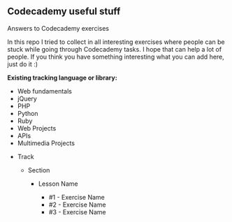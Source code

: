 </head>

<h2>Codecademy useful stuff</h2>

Answers to Codecademy exercises

In this repo I tried to collect in all interesting exercises where people can be stuck while going through Codecademy tasks.
I hope that can help a lot of people. If you think you have something interesting what you can add here, just do it :)


<strong>Existing tracking language or library:</strong>
<ul>
<li>Web fundamentals</li>
<li>jQuery</li>
<li>PHP</li>
<li>Python</li>
<li>Ruby</li>
<li>Web Projects</li>
<li>APIs</li>
<li>Multimedia Projects</li>
</ul>

<div class="tree" id="first">
<ul>
	<li>Track
	<div class="tree">
		<ul>
		<li>Section
		<div class="tree">
			<ul>
				<li>Lesson Name
				<div class="tree">
					<ul>
						<li>#1 - Exercise Name</li>
						<li>#2 - Exercise Name</li>
						<li>#3 - Exercise Name</li>
						</ul>
						</div>
		</li>
		</ul>
		</div>
	</li>
	</ul>
	</div>
</li>
</ul>
</div>
